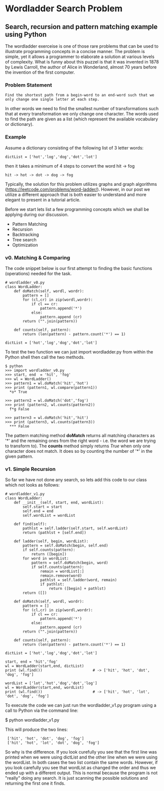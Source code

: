 # Wordladder Search Problem
## Search, recursion and pattern matching example using Python

The wordladder exerceise is one of those rare problems that can be used to illustrate programming concepts in a concise manner. The problem is simple, yet it allows a programmer to elaborate a solution at various levels of complexity. What is funny about this puzzel is that it was invented in 1878 by Lewis Carroll, the author of Alice in Wonderland, almost 70 years before the invention of the first computer. 

### Problem Statement

    Find the shortest path from a begin-word to an end-word such that we only change one single letter at each step.
    
In other words we need to find the smallest number of transformations such that at every transformation we only change one character. The words used to find the path are given as a list (which represent the available vocabulary or dictionary).

### Example

Assume a dictionary consisting of the following list of 3 letter words:   

    dictList = ['hot','log','dog','dot','lot']

then it takes a minimum of 4 steps to convert the word hit -> fog 
 
    hit -> hot -> dot -> dog -> fog

Typically, the solution for this problem utilizes graphs and graph algorithms (https://leetcode.com/problems/word-ladder/). However, in our post we utilize a different approach that is both easier to understand and more elegant to present in a tutorial article.

Before we start lets list a few programming concepts which we shall be applying during our discussion.
- Pattern Matching
- Recursion
- Backtracking
- Tree search
- Optimization

### v0. Matching & Comparing

The code snippet below is our first attempt to finding the basic functions (operations) needed for the task.

    # wordladder_v0.py
    class WordLadder:
        def doMatch(self, wordl, wordr):
            pattern = []
            for (cl,cr) in zip(wordl,wordr):
                if cl == cr:
                    pattern.append('*')
                else:
                    pattern.append (cr)
            return ("".join(pattern))

        def counts(self, pattern):
            return (len(pattern) - pattern.count('*') == 1)
    
    dictList = ['hot','log','dog','dot','lot']
    
To test the two function we can just import wordladder.py from within the Python shell then call the two methods.

    $ python 
    >>> import wordladder_v0.py
    >>> start, end  = 'hit', 'fog' 
    >>> wl = WordLadder()
    >>> pattern1 = wl.doMatch('hit','hot')
    >>> print (pattern1, wl.compare(pattern1))
      *o* True

    >>> pattern2 = wl.doMatch('dot','fog')
    >>> print (pattern2, wl.counts(pattern2))
      f*g False

    >>> pattern3 = wl.doMatch('hit','hit')
    >>> print (pattern3, wl.counts(pattern3))
      *** False

The pattern matching method **doMatch** returns all matching characters as '\*' and the remaining ones from the right word - i.e. the word we are trying to transform to). The **counts** method simply returns *True* when only one character does not match. It does so by counting the number of '\*' in the given pattern.

### v1. Simple Recursion

So far we have not done any search, so lets add this code to our class which not looks as follows:

    # wordladder_v1.py
    class WordLadder:
        def __init__(self, start, end, wordList):
            self.start = start
            self.end = end
            self.wordList = wordList

        def find(self):
            pathlst = self.ladder(self.start, self.wordList)
            return (pathlst + [self.end])

        def ladder(self, begin, wordList):
            pattern = self.doMatch(begin, self.end)
            if self.counts(pattern):
                return ([begin])
            for word in wordList:
                pattern = self.doMatch(begin, word)
                if self.counts(pattern):
                    remain = wordList[:]
                    remain.remove(word)
                    pathlst = self.ladder(word, remain)
                    if pathlst:
                        return ([begin] + pathlst)
            return ([])

        def doMatch(self, wordl, wordr):
            pattern = []
            for (cl,cr) in zip(wordl,wordr):
                if cl == cr:
                    pattern.append('*')
                else:
                    pattern.append (cr)
            return ("".join(pattern))

        def counts(self, pattern):
            return (len(pattern) - pattern.count('*') == 1)

    dictList = ['hot','log','dog','dot','lot']

    start, end = 'hit','fog'
    wl = WordLadder(start,end, dictList)
    print (wl.find())                       # -> ['hit', 'hot', 'dot', 'dog', 'fog']

    wordList = ['lot','hot','dog','dot','log']  
    wl = WordLadder(start,end, wordList)
    print (wl.find())                       # -> ['hit', 'hot', 'lot', 'dot', 'dog', 'fog']


To execute the code we can just run the wordladder_v1.py program using a call to Python via the command line:

  $ python wordladder_v1.py

This will produce the two lines:

     ['hit', 'hot', 'dot', 'dog', 'fog']
     ['hit', 'hot', 'lot', 'dot', 'dog', 'fog']
     
So why is the difference. If you look curefully you see that the first line was printed when we were using dictList and the other line when we were using the wordList. In both cases the two list contain the same words. However, if you look carefully you see that wordList as changed the order and thus we ended up with a different output. This is normal because the program is not "really" doing any search. It is just scanning the possible solutions and returning the first one it finds.    
